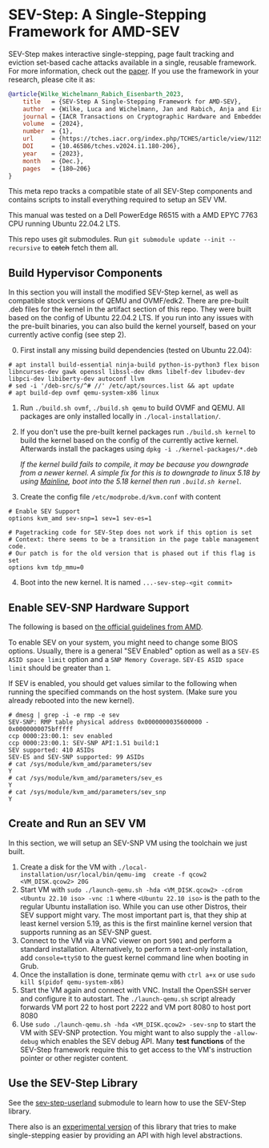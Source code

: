 # SEV-Step: A Single-Stepping Framework for AMD-SEV

SEV-Step makes interactive single-stepping, page fault tracking and eviction set-based cache attacks available in a single, reusable framework. For more information, check out the [paper](https://arxiv.org/pdf/2307.14757.pdf).
If you use the framework in your research, please cite it as:

```bibtex
@article{Wilke_Wichelmann_Rabich_Eisenbarth_2023,
    title   = {SEV-Step A Single-Stepping Framework for AMD-SEV},
    author  = {Wilke, Luca and Wichelmann, Jan and Rabich, Anja and Eisenbarth, Thomas},
    journal = {IACR Transactions on Cryptographic Hardware and Embedded Systems},
    volume  = {2024},
    number  = {1},
    url     = {https://tches.iacr.org/index.php/TCHES/article/view/11250},
    DOI     = {10.46586/tches.v2024.i1.180-206},
    year    = {2023},
    month   = {Dec.},
    pages   = {180–206}
}
```

This meta repo tracks a compatible state of all SEV-Step components and contains scripts to install everything required to setup an SEV VM.

This manual was tested on a Dell PowerEdge R6515 with a AMD EPYC 7763 CPU running Ubuntu 22.04.2 LTS.

This repo uses git submodules. Run `git submodule update --init --recursive` to ~~catch~~ fetch them all.

## Build Hypervisor Components

In this section you will install the modified SEV-Step kernel, as well as compatible stock versions of QEMU and OVMF/edk2. There are pre-built .deb files for the kernel in the artifact section of this repo. They were built based on the config of Ubuntu 22.04.2 LTS. If you run into any issues with the pre-built binaries, you can also build the kernel yourself, based on your currently active config (see step 2).

0) First install any missing build dependencies (tested on Ubuntu 22.04):

```
# apt install build-essential ninja-build python-is-python3 flex bison libncurses-dev gawk openssl libssl-dev dkms libelf-dev libudev-dev libpci-dev libiberty-dev autoconf llvm
# sed -i '/deb-src/s/^# //' /etc/apt/sources.list && apt update
# apt build-dep ovmf qemu-system-x86 linux
```

1) Run `./build.sh ovmf`, `./build.sh qemu` to build OVMF and QEMU. All packages are only installed locally in `./local-installation/`.
2) If you don't use the pre-built kernel packages run `./build.sh kernel` to build the kernel based on the config of the currently active kernel. Afterwards install the packages using `dpkg -i ./kernel-packages/*.deb`
   
   *If the kernel build fails to compile, it may be because you downgrade from a newer kernel. A simple fix for this is to downgrade to linux 5.18 by using [Mainline](https://github.com/bkw777/mainline), boot into the 5.18 kernel then run `.build.sh kernel`.*  
4) Create the config file `/etc/modprobe.d/kvm.conf` with content 
```
# Enable SEV Support
options kvm_amd sev-snp=1 sev=1 sev-es=1

# Pagetracking code for SEV-Step does not work if this option is set
# Context: there seems to be a transition in the page table management code.
# Our patch is for the old version that is phased out if this flag is set
options kvm tdp_mmu=0                    
```
4) Boot into the new kernel. It is named `...-sev-step-<git commit>`

## Enable SEV-SNP Hardware Support

The following is based on [the official guidelines from AMD](https://github.com/AMDESE/AMDSEV/tree/snp-latest#prepare-host).

To enable SEV on your system, you might need to change some BIOS options.
Usually, there is a general "SEV Enabled" option as well as a `SEV-ES ASID space limit` option and a `SNP Memory Coverage`. `SEV-ES ASID space limit` should be greater than `1`.

If SEV is enabled, you  should get values similar to the following when running the specified commands on the host system. (Make sure you already rebooted into the new kernel).

```
# dmesg | grep -i -e rmp -e sev
SEV-SNP: RMP table physical address 0x0000000035600000 - 0x0000000075bfffff
ccp 0000:23:00.1: sev enabled
ccp 0000:23:00.1: SEV-SNP API:1.51 build:1
SEV supported: 410 ASIDs
SEV-ES and SEV-SNP supported: 99 ASIDs
# cat /sys/module/kvm_amd/parameters/sev
Y
# cat /sys/module/kvm_amd/parameters/sev_es 
Y
# cat /sys/module/kvm_amd/parameters/sev_snp 
Y
```

## Create and Run an SEV VM

In this section, we will setup an SEV-SNP VM using the toolchain we just built.

1) Create a disk for the VM with `./local-installation/usr/local/bin/qemu-img  create -f qcow2 <VM_DISK.qcow2> 20G`
2) Start VM with `sudo ./launch-qemu.sh -hda <VM_DISK.qcow2> -cdrom <Ubuntu 22.10 iso> -vnc :1` where `<Ubuntu 22.10 iso>` is the path
to the regular Ubuntu installation iso. While you can use other Distros, their SEV support might vary. The most important part is, that they ship at least
kernel version 5.19, as this is the first mainline kernel version that supports running as an SEV-SNP guest.
3) Connect to the VM via a VNC viewer on port `5901` and perform a standard installation. Alternatively, to perform a text-only installation, add `console=ttyS0` to the guest kernel command line when booting in Grub.
4) Once the installation is done, terminate qemu with `ctrl a+x` or use `sudo kill $(pidof qemu-system-x86)`
4) Start the VM again and connect with VNC. Install the OpenSSH server and configure it to autostart. The `./launch-qemu.sh` script already forwards VM port 22 to host port 2222 and VM port 8080 to host port 8080
5) Use `sudo ./launch-qemu.sh -hda <VM_DISK.qcow2> -sev-snp` to start the VM with SEV-SNP protection. You might want to also supply the `-allow-debug`
which enables the SEV debug API. Many **test functions** of the SEV-Step framework require this to get access to the VM's instruction pointer or other register content.

## Use the SEV-Step Library

See the [sev-step-userland](https://github.com/sev-step/sev-step-userland/) submodule to learn how to use the SEV-Step library.

There also is an [experimental version](https://github.com/sev-step/sev-step-rust-userland) of this library that tries to make single-stepping easier by providing an API with high level abstractions. 
